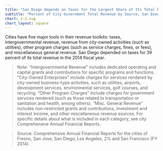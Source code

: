 ```yaml
---
title: "San Diego Depends on Taxes for the Largest Share of Its Total Revenue"
subtitle: "Percent of City Government Total Revenue by Source, San Diego and Select California Cities (FY 2014)"
chart: 2-2.svg
chart_layout: square
---
```

Cities have five major tools in their revenue toolkits: taxes, intergovernmental revenue, revenue from city-owned activities (such as utilities), other program charges (such as service charges, fines, or fees), and miscellaneous general revenue. San Diego depended on taxes for 39 percent of its total revenue in the 2014 fiscal year.

> Note: “Intergovernmental Revenue” includes dedicated operating and capital grants and contributions
for specific programs and functions. “City-Owned Enterprises” include charges for services rendered by city-owned business-type activities, such as utilities, airports, development services, environmental services, golf courses, and recycling. “Other Program Charges” include charges for government services rendered (such as those related to transportation or sanitation and health, among others). “Misc. General Revenue” includes non-restricted grants and contributions, investment and interest income, and other miscellaneous revenue sources. For specific details about what is included in each category, see city Comprehensive Annual Financial Reports.

> Source: Comprehensive Annual Financial Reports for the cities of Fresno, San Jose, San Diego, Los Angeles, 2% and San Francisco (FY 2014).
